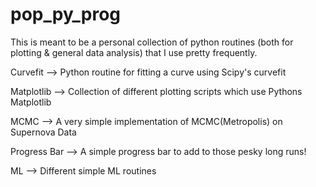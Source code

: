 # pop_py_prog
This is meant to be a personal collection of python routines (both for plotting &amp; general data analysis) that I use pretty frequently.

Curvefit --> Python routine for fitting a curve using Scipy's curvefit

Matplotlib --> Collection of different plotting scripts which use Pythons Matplotlib

MCMC --> A very simple implementation of MCMC(Metropolis) on Supernova Data

Progress Bar --> A simple progress bar to add to those pesky long runs! 

ML --> Different simple ML routines

